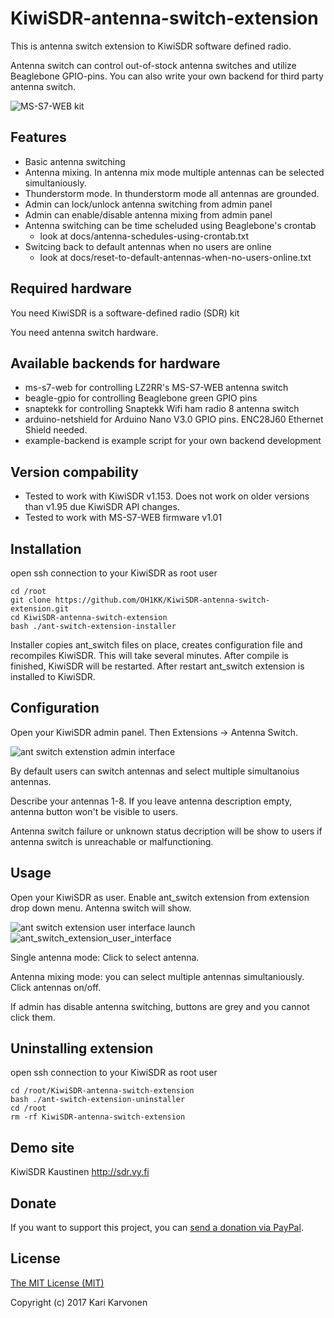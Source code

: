 # KiwiSDR-antenna-switch-extension

This is antenna switch extension to KiwiSDR software defined radio.

Antenna switch can control out-of-stock antenna switches and utilize Beaglebone GPIO-pins. You can also write your own backend for third party antenna switch.

![MS-S7-WEB kit](http://oh1kk.toimii.fi/ant_switch_extension/MS-S7-WEB.jpg)

## Features

* Basic antenna switching
* Antenna mixing. In antenna mix mode multiple antennas can be selected simultaniously.
* Thunderstorm mode. In thunderstorm mode all antennas are grounded.
* Admin can lock/unlock antenna switching from admin panel
* Admin can enable/disable antenna mixing from admin panel
* Antenna switching can be time scheluded using Beaglebone's crontab
  * look at docs/antenna-schedules-using-crontab.txt
* Switcing back to default antennas when no users are online
  * look at docs/reset-to-default-antennas-when-no-users-online.txt
  
## Required hardware

You need KiwiSDR is a software-defined radio (SDR) kit

You need antenna switch hardware.

## Available backends for hardware

* ms-s7-web for controlling LZ2RR's MS-S7-WEB antenna switch
* beagle-gpio for controlling Beaglebone green GPIO pins
* snaptekk for controlling Snaptekk Wifi ham radio 8 antenna switch
* arduino-netshield for Arduino Nano V3.0 GPIO pins. ENC28J60 Ethernet Shield needed.
* example-backend is example script for your own backend development

## Version compability

* Tested to work with KiwiSDR v1.153. Does not work on older versions than v1.95 due KiwiSDR API changes.
* Tested to work with MS-S7-WEB firmware v1.01

## Installation

open ssh connection to your KiwiSDR as root user

    cd /root
    git clone https://github.com/OH1KK/KiwiSDR-antenna-switch-extension.git
    cd KiwiSDR-antenna-switch-extension
    bash ./ant-switch-extension-installer

Installer copies ant_switch files on place, creates configuration file and recompiles KiwiSDR. This will take several minutes. After compile is finished, KiwiSDR will be restarted. After restart ant_switch extension is installed to KiwiSDR.

## Configuration

Open your KiwiSDR admin panel. Then Extensions -> Antenna Switch.

![ant switch extenstion admin interface](http://oh1kk.toimii.fi/ant_switch_extension/admin_interface-20170110.png)

By default users can switch antennas and select multiple simultanoius antennas.

Describe your antennas 1-8. If you leave antenna description empty, antenna button won't be visible to users.

Antenna switch failure or unknown status decription will be show to users if antenna switch is unreachable or malfunctioning. 

## Usage

Open your KiwiSDR as user. Enable ant_switch extension from extension drop down menu. Antenna switch will show.

![ant switch extension user interface launch](http://oh1kk.toimii.fi/ant_switch_extension/user_interface_launch.png)
![ant_switch_extension_user_interface](http://oh1kk.toimii.fi/ant_switch_extension/user_interface-20170110.png)

Single antenna mode: Click to select antenna. 

Antenna mixing mode: you can select multiple antennas simultaniously. Click antennas on/off. 

If admin has disable antenna switching, buttons are grey and you cannot click them.

## Uninstalling extension

open ssh connection to your KiwiSDR as root user

    cd /root/KiwiSDR-antenna-switch-extension
    bash ./ant-switch-extension-uninstaller
    cd /root
    rm -rf KiwiSDR-antenna-switch-extension

## Demo site

KiwiSDR Kaustinen http://sdr.vy.fi

## Donate
If you want to support this project, you can [send a donation via PayPal](https://www.paypal.me/oh1kk).

## License

[The MIT License (MIT)](LICENSE)

Copyright (c) 2017 Kari Karvonen
